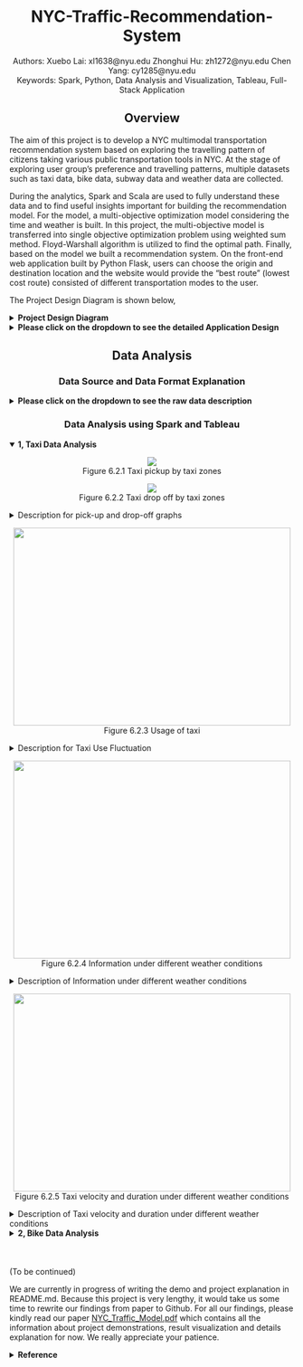 <h1 align=center> NYC-Traffic-Recommendation-System</h1>
<p align=center>Authors:
Xuebo Lai: xl1638@nyu.edu Zhonghui Hu: zh1272@nyu.edu Chen Yang: cy1285@nyu.edu
<br>Keywords: Spark, Python, Data Analysis and Visualization, Tableau, Full-Stack Application
</p>

<h2 align = "center">Overview</h2>
<p>

The aim of this project is to develop a NYC multimodal transportation recommendation system based on exploring the travelling pattern of citizens taking various public transportation tools in NYC. At the stage of exploring user group’s preference and travelling patterns, multiple datasets such as taxi data, bike data, subway data and weather data are collected. 
 
 During the analytics, Spark and Scala are used to fully understand these data and to find useful insights important for building the recommendation model. For the model, a multi-objective optimization model considering the time and weather is built. In this project, the multi-objective model is transferred into single objective optimization problem using weighted sum method. Floyd-Warshall algorithm is utilized to find the optimal path. Finally, based on the model we built a recommendation system. On the front-end web application built by Python Flask, users can choose the origin and destination location and the website would provide the “best route” (lowest cost route) consisted of different transportation modes to the user.  
</p>

<p>The Project Design Diagram is shown below, </p>
<details><summary><b>Project Design Diagram</b></strong></summary>
<p align="center">
	<image src="./graphs/design.png">
</p>
</details>
<details><summary><b>Please click on the dropdown to see the detailed Application Design</b></strong></summary>
<p>
	At the first stage of the project, data including taxi, subway, citibike and weather from different sources is collected and stored in Hadoop HDFS. In Spark, the travelling patterns of taxi, subway and citibikes are analyzed under different weather conditions and time periods. Average velocity and cost of each transportation mode under different weather conditions and time period are generated. With the result of analysis, a multimodal transportation recommendation model minimizing both duration and cost is built and Floyd-Warshall algorithm is utilized to find the optimal path.
</p>
<p>
After preforming the previous steps, we would gather enough information from the algorithm and analytics to compile the data layers. Data layers has the highly aggregated metadata which are much smaller than original data and running result from the Floyd Washer Algorithm. We created this layer to accelerate the program speed by avoiding running the back-end spark data query code from the beginning and Floyd-Warshall algorithm implementation every time when a user query for the best route information, since the cost for running either spark data query code and Floyd Warshall Algorithm code is very high. Therefore, data layer can be considered as caching the output from data analysis and the algorithm in a sense. However, to keep the data layers up to date, we plan to automate the process of data layers updating itself from the newest data in Spark in the future.
</p>
<p>
With the data layer constructed as described above, we have the options to build numerous applications on top on it. Because of the limitation of time, we would build a web application as demonstration for the project.
</p>

</details>



<h2 align = "center">Data Analysis</h2>







<h3 align = "center">Data Source and Data Format Explanation</h2>
<details><summary><b>Please click on the dropdown to see the raw data description</b></strong></summary>
 <h2 align = "center">Detailed Data Description</h2>
<p>
As discussed above, we mainly made use of four different kinds of data: Taxi Data, Subway Data, Bike Data, and Weather Data. 
</p>
<h3 align = "center"> Taxi Data Description</h3>

Yellow Taxi and For-Hired Vehicle data (10GB) were extracted from New York City TLC trip record data. There are in total 19 fields in the raw data including break-down of the total trip fee, trip distance, start location, ending location, etc. The time range for taxi data that we will be using for this project is from 01/01/2018 to 12/31/2018. After processing the data, eights fields that are relevant to the research are retained. Information about these columns are listed below.



|Columns    |Type    |Max         |Min         |
|:---------:|:------:|:----------:|:----------:|
|start Date |	String | 2018-12-31 | 2018-01-01 |
|start Time	|String	 |4           |	1          |
|end Date	  |String	 |2018-12-31	|2018-01-01  |
|end Time	  |String  |  	4	      |1           |
|trip Dist	|Double	 |99.95	      |     0      |
|pickup	    |String	 |265	        |   0        |
|dropoff  	|String	 |265	        |0           |
|amount   	|Double	 |999.56	    |0           |

<p>
Pick up and drop off locations are the number mapped by the TLC taxi zone in New York City. The amount is the aggregated taxi fee for a trip. 
</p>

<h3 align = "center"> Subway Data Description</h3>
Subway data (100KB) was downloaded from NYC Open Data. This dataset includes the location of subway stations in NYC. The schema of the data is as follows.

|Columns    |Type    |	Max(value length)|Min(value length)|
|:---------:|:------:|:----------:|:----------:|
|Name |	String	| 34         |	 5         |
|Latitude	  |Double  |	 14	       |12          |
|Longitude	 |Double	 |11 	        |15          |
|Line       |	String	|15	         |1           |

<h3 align = "center"> Citibike Dataset Description</h3>
Citibike data (5GB) is accessed from Citibike official website. Citibike record data in the New York City is collected from 1/1/2018 to 31/12/2018. The schema of Citibike dataset is shown as follows.

|Columns|Type|Max(value/value length)|	Min(value/value length)
|:---------:|:------:|:----------:|:----------:|
|Duration|	Int|	19510049|	61|
|Start_time|	String|	19	|19|
|Stop_time	|String	|19	|19|
|Latitude|	Double|	45.506|	40.647|
|Longitude|	Double|	-73.569|	-74.025|


<h3 align = "center"> Weather Description</h3>
Weather data (4.8MB) was downloaded from National Centers For Environmental Information. We collected the New York City weather data from 1/1/2018 to 31/12/2018. The size of this dataset is 4.8 MB. It contains lots of useful columns, such as windspeed, temperature and precipitation. The schema of this dataset is as follows.

|Columns|Type|Max|Min|
|:---------:|:------:|:----------:|:----------:|
|Date|String|21|21|
|Temperature|Double|	95|	5|
|Precipitation	|Double	|1.69	|0.0|
|Windspeed	|Double	|21	|0|

</details>

<h3 align = "center">Data Analysis using Spark and Tableau</h3>
<details open><summary><b>1, Taxi Data Analysis</b></strong></summary>
<p align="center">
	<image src="./graphs/pickup.png">
	<br>
	<span>Figure 6.2.1 Taxi pickup by taxi zones</span>
</p>
<p align="center">
	<image src="./graphs/dropoff.png">
	<br>
	<span>Figure 6.2.2 Taxi drop off by taxi zones</span>
</p>
<details><summary>Description for pick-up and drop-off graphs</strong></summary>
<p>
In first pickup heatmap, the more counts an area have, the darker red that area is. As the graph indicates, Manhattan area and the area along Manhattan island have the most counts of pickup. Also, what worth noticing is the area at bottom right of the graph. It has an unusual darker red compared with the areas around it, which is the JFK airport area. Apparently, many people (possibly a good portion of them is tourists) opt to take taxi to airport. 
</p>
<p>
The second graph is drop off heatmap. The darker blue an area is, the more drop off counts that area has. The densest areas for drop off counts are also in Manhattan and the area along it, as well as JFK and LaGuardia airport. This is a surprising result under the assumption that people would take taxi one-way from one location to another. Here, hypothesis could be raised that a portion of the people tends to take taxi more and use taxi as their regular commuting tools, because the similarity of pickup and drop off heatmap indicates there are many a trip happening between certain areas. This hypothesis will not be the focus point for this paper.
</p>
</details>

<p align="center">
	<image src="./graphs/taxi_usage.png" height="350" width="490">
	<br>
	<span>Figure 6.2.3 Usage of taxi </span>
</p>
<details><summary>Description for Taxi Use Fluctuation</strong></summary>
<p>
The graph above shows the usage of taxi data across 2018. Taxi data is split based on time during a day and different colors are used for different time during a day. Period 1 is the time from 6 am to 9 am which is considered as the morning traffic peak hours. Period 2 is the time from 10am to 4pm which is considered as the regular hours during daytime. Period 3 is the time from 5 pm to 8 pm, which is considered as the evening traffic peak. Finally, period 4 is from 9 pm to 5 am which is considered as nighttime. The count number for different time period in a day is mapped against each month to get the graph above. As can be seen, the total taxi usage reached the peak around February, May and October, and the month of March and April have the least taxi records. It is very intriguing to see sudden surge of taxi records from least records in April to most records in May. Also, as can be seen from the graph, the time period in a day at which people tend to use taxi is fixed across the year. People most likely to use the taxi service at Period 2, which is from 10 am to 4 pm at a day. They are least likely to use taxi for period 1 which is 6 am to 9 am at a day, possibly due to the morning traffic.
</p>


</details>


<p align="center">
	<image src="./graphs/info_under_wea.png" height="350" width="490">
	<br>
	<span>Figure 6.2.4 Information under different weather conditions</span>
</p>
	
<details><summary>Description of Information under different weather conditions</strong></summary>
<p>
	Figure 6.2.4 upper describes the average travel distance, average traveling velocity and average price mapping against each of the weather conditions. The weather conditions in the graph are divided to 3 dimensions, including temperature, rainfall or snowfall and wind speed. Temperature can be mapped to cold weather (temp1), regular weather (temp2) and hot weather(temp3). Rainfall or snowfall condition can be mapped to raining or snowing(PrepT), no precipitation(PrepF). Wind condition can be divided to strong wind(WindT) and no strong wind(WindF). 
</p>
<p>
	Although not very obvious, it can be seen that taxi’s speed is slowest during the time when there is precipitation, and the price reaches the peak during precipitation, which fits into empirical experience since the traffic is usually not good during raining or snowing. From the graph, we can also see that the temperature and whether it is windy independently would barely affect the taxi traveling velocity and prices too much.
</p>
</details>

<p align="center">
	<image src="./graphs/vd_under_wea.png" height="350" width="490">
	<br>
	<span>Figure 6.2.5 Taxi velocity and duration under different weather conditions</span>
</p>
	
<details><summary>Description of Taxi velocity and duration under different weather conditions</strong></summary>
<p>
After conducting aggregation of taxi data and weather conditions shown in Figure 6.2.4, we look into the taxi data aggregated by all different weather conditions simultaneously as demonstrated in Figure 6.2.5. The left chart in Figure 6.2.5 denotes the travel velocity and the right chart denotes the average traveling duration. In the Figure 6.2.5, three characters represents the weather conditions: the first character denoting temperatures (1-low, 2-regular, 3-high); the second character means the whether it is raining/snowing; the third character signaling whether it is raining. From the graph above, we can clearly see that when it is cold, raining and windy, the average travel duration reaches the maximum and average travel velocity reaches the minimum. This weather condition causes the most significant difference in taxi traveling data than other weather conditions. What’s more, from the chart, we can easily see that raining and low temperature would cause the taxi to slow down traveling speed significantly. From this analysis, we can conclude that multiple weather factors combined have more predicting power and determinacy than independent weather condition by comparing Figure 6.2.5 to Figure 6.2.4. Despite the need to combine multiple weather conditions to determine taxi traveling data, the low-temperature and raining/snowing weather conditions would worsen taxi traveling duration and speed in general.
</p>
</details>

<!--end of taxi-->
</details>



<details><summary><b>2, Bike Data Analysis</b></strong></summary>

<p align="center">
	<image src="./graphs/bikepickup.png" height="350" width="490">
	<image src="./graphs/bikedropoff.png" height="350" width="490">
	<br>
	<span>Figure 6.3.2 Citibike pickup and drop off</span>
</p>
&nbsp;&nbsp;&nbsp;&nbsp;<details><summary>Description of Bike Pick-up and Drop-off Graph</strong></summary>
<p>
Figure 6.3.2 shows the pickup and drop off locations for Citibikes in NYC during 2018. The color deepens with the increase of the usage rate of the site. This figure shows that Citibikes are evenly distributed in NYC, especially in Manhattan. Thus, users can basically reach their destination through Citibike in Manhattan. It can be seen that darker spots are mostly concentrated in Midtown Manhattan. Therefore, in these sites with high demand and utilization rate, citibike can increase the number of bicycles appropriately to better meet the needs of customers.
</p>
</details>
	
	


<p align="center">
	<image src="./graphs/usageperiod.png" height="350" width="490">
	<br>
	<span>Figure 6.3.3 Usage counts during four time periods</span>
</p>
&nbsp;&nbsp;&nbsp;&nbsp;<details><summary>Description of Citi Bike Usage over 24 hours</strong></summary>
<p>
Figure 6.3.3 shows the bike usage counts grouped by four time periods. It is clear that the peak usage of Citibikes appears during May to October. Part of the reason lies in that the weather conditions are mild during this time. </p>
<p>
	In the same month, the usage of citibike is also very different in different time periods. The time period with the highest usage rate is time period 2(10am-4pm), followed by time period 3(5pm-8pm), then time period 1(6am-9am), and finally time period 4(9pm-5am).
</p>
</details>

<p align="center">
	<image src="./graphs/usagecount.png" height="350" width="490">
	<br>
	<span>Figure 6.3.4 Usage count in different time period</span>
</p>
&nbsp;&nbsp;&nbsp;&nbsp;<details><summary>Description of Citi Bike Usage count in different time period </strong></summary>
<p>
The above figure shows the usage count grouped by four time period on each day. The lines change periodically. The most obvious is the yellow line chart, and basically every peak is on Saturday. For the comparison of the four time periods, the same as above. Less people ride bicycles at night.</p>
<p>
	For the purpose of implementing a multimodal transportation recommendation system, which takes the impact of weather condition into consideration, the relationship between the speed of Citibike and weather condition can be further explored.
</p>
</details>
	

<p align="center">
	<image src="./graphs/infounderweac.png" height="350" width="490">
	<br>
	<span>Figure 6.3.5 Information under different weather conditions</span>
</p>
&nbsp;&nbsp;&nbsp;&nbsp;<details><summary>Description of Citi Bike in terms of different weather conditions</strong></summary>
<p>
The above figure shows the average distance, average velocity and average price for each single weather. First of all, in the three cases of low temperature, rainfall and strong winds, the average distance is low, probably because people will use other modes of transportation under the bad weather conditions. For the average speed, the average speed is slower when the temperature is higher, and this is a reasonable finding. For the average price, it is positively correlated with riding time. The average price is higher at high temperatures, which means the low riding speed makes price higher. Therefore, it is not a good choice for cycling when the temperature is hot.
</p>
</details>
	
<p align="center">
	<image src="./graphs/singlewea.png" height="350" width="490">
	<br>
	<span>Figure 6.3.5 Information under different weather conditions</span>
</p>
<details>&nbsp;&nbsp;&nbsp;&nbsp;<summary>Description of single weather conditions influences on CitiBike</strong></summary>
<p>
The above analysis of the impact of a single weather factor on Citibike, the following analysis of the impact of the combination of the three weather factors on the speed and duration of cycling. From the chart on the left, we can clearly see that the speed is the slowest in the case of 1-T-T (the weather is cold and rainy and windy, the three characters had the same meaning as the figure in taxi analysis.) Next, the slower weather combination is 3-F-T and 3-F-F. This shows that in high temperature weather, whether it is windy or not, the speed will be slow. From the chart on the right, we can see that under the combination of weather that makes cycling very slow, the duration time are longer.
</p>
</details>

<p>
Conclusion:
<br>
From all the analysis of Citibike, we find that both the time period and the weather conditions have significant impact on the usage and speed of Citibike. Thus, we need to know the speed of Citibike under any combination of time and weather. Figure 6.3.7 below shows the result.
</p>	
<p align="center">
	<image src="./graphs/conclusion.png" height="600" width="280">
	<br>
	<span>Figure 6.3.7 Average speed under each weather condition</span>
</p>







</details>





<br>
<br>
<br>
(To be continued)

We are currently in progress of writing the demo and project explanation in README.md. Because this project is very lengthy, it would take us some time to rewrite our findings from paper to Github. For all our findings, please kindly read our paper [NYC_Traffic_Model.pdf](/NYC_Traffic_Model.pdf) which contains all the information about project demonstrations, result visualization and details explanation for now. We really appreciate your patience. 

<details><summary><b>Reference</b></strong></summary>
1.	T. White. Hadoop: The Definitive Guide. O’Reilly Media Inc., Sebastopol, CA, May 2012.
<br>2.	Liu, Y., & Wei, L. (2018, April). The optimal routes and modes selection in multimodal transportation networks based on improved A∗ algorithm. In 2018 5th International Conference on Industrial Engineering and Applications (ICIEA) (pp. 236-240). IEEE.
<br>3.	Lele Liu, Jie Liu. Study on Multimodal Transport Route Under Low Carbon Background AIP Conference Proceedings 1971 050001(2018)
<br>4.	Luo, H., Yang, J., & Nan, X. (2018, October). Path and Transport Mode Selection in Multimodal Transportation with Time Window. In 2018 IEEE 3rd Advanced Information Technology, Electronic and Automation Control Conference (IAEAC) (pp. 162-166). IEEE.
<br>5.	Wang Haiying,Huang Qiang,Li Chuantao, et al. Graph theory algorithm and its matlab implementation[M].Bei Jing: Beihang University press,2010:28-35.
<br>6.	Liu, Y., Chen, J., Wu, W., & Ye, J. (2019). Typical Combined Travel Mode Choice Utility Model in Multimodal Transportation Network. Sustainability, 11(2), 549.
<br>7.	Lucas, K., Phillips, I., Mulley, C., & Ma, L. (2018). Is transport poverty socially or environmentally driven? Comparing the travel behaviours of two low-income populations living in central and peripheral locations in the same city. Transportation Research Part A: Policy and Practice, 116, 622-634.
<br>8.	SI B F, YANG X B, GAO L, et al. Urban multimodal traffic assignment model based on travel demand[J]. China Journal of Highway & Transport, 2010, 23(6): 85–91. 
Urban multimodal traffic assignment model based on travel demand. China journal of Highway 
<br>9.	SI B F, YANG X B, GAO L, et al. Urban multimodal traffic assignment model based on travel demand[J]. China Journal of Highway & Transport, 2010, 23(6): 85–91. 
<br>10.	Liu, H., Li, T., Hu, R., Fu, Y., Gu, J., & Xiong, H. (2019). Joint Representation Learning for Multi-Modal Transportation Recommendation. AAAI, to appear.
</details>



